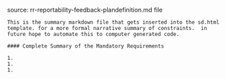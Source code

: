 source: rr-reportability-feedback-plandefinition.md file

    This is the summary markdown file that gets inserted into the sd.html template. for a more formal narrative summary of constraints.  in future hope to automate this to computer generated code.

    #### Complete Summary of the Mandatory Requirements

    1.
    1.
    1.
